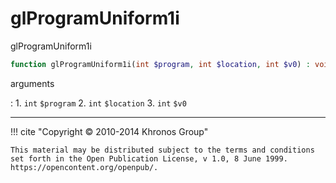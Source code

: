 # glProgramUniform1i
glProgramUniform1i

```php
function glProgramUniform1i(int $program, int $location, int $v0) : void
```

arguments

:    1. `int` `$program` 
    2. `int` `$location` 
    3. `int` `$v0` 

---
     

!!! cite "Copyright © 2010-2014 Khronos Group"

    This material may be distributed subject to the terms and conditions set forth in the Open Publication License, v 1.0, 8 June 1999. https://opencontent.org/openpub/.